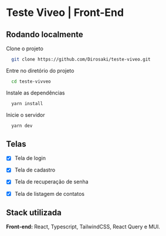 
# Teste Viveo | Front-End


## Rodando localmente

Clone o projeto

```bash
  git clone https://github.com/Dirosaki/teste-viveo.git
```

Entre no diretório do projeto

```bash
  cd teste-vivveo
```

Instale as dependências

```bash
  yarn install
```

Inicie o servidor

```bash
  yarn dev
```


## Telas

- [x]  Tela de login
- [x]  Tela de cadastro
- [x]  Tela de recuperação de senha
- [x]  Tela de listagem de contatos


## Stack utilizada

**Front-end:** React, Typescript, TailwindCSS, React Query e MUI.

